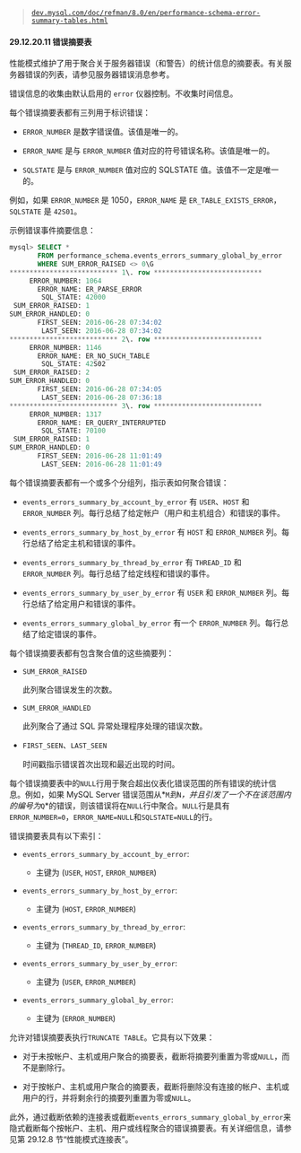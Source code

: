 > [`dev.mysql.com/doc/refman/8.0/en/performance-schema-error-summary-tables.html`](https://dev.mysql.com/doc/refman/8.0/en/performance-schema-error-summary-tables.html)

#### 29.12.20.11 错误摘要表

性能模式维护了用于聚合关于服务器错误（和警告）的统计信息的摘要表。有关服务器错误的列表，请参见服务器错误消息参考。

错误信息的收集由默认启用的 `error` 仪器控制。不收集时间信息。

每个错误摘要表都有三列用于标识错误：

+   `ERROR_NUMBER` 是数字错误值。该值是唯一的。

+   `ERROR_NAME` 是与 `ERROR_NUMBER` 值对应的符号错误名称。该值是唯一的。

+   `SQLSTATE` 是与 `ERROR_NUMBER` 值对应的 SQLSTATE 值。该值不一定是唯一的。

例如，如果 `ERROR_NUMBER` 是 1050，`ERROR_NAME` 是 `ER_TABLE_EXISTS_ERROR`，`SQLSTATE` 是 `42S01`。

示例错误事件摘要信息：

```sql
mysql> SELECT *
       FROM performance_schema.events_errors_summary_global_by_error
       WHERE SUM_ERROR_RAISED <> 0\G
*************************** 1\. row ***************************
     ERROR_NUMBER: 1064
       ERROR_NAME: ER_PARSE_ERROR
        SQL_STATE: 42000
 SUM_ERROR_RAISED: 1
SUM_ERROR_HANDLED: 0
       FIRST_SEEN: 2016-06-28 07:34:02
        LAST_SEEN: 2016-06-28 07:34:02
*************************** 2\. row ***************************
     ERROR_NUMBER: 1146
       ERROR_NAME: ER_NO_SUCH_TABLE
        SQL_STATE: 42S02
 SUM_ERROR_RAISED: 2
SUM_ERROR_HANDLED: 0
       FIRST_SEEN: 2016-06-28 07:34:05
        LAST_SEEN: 2016-06-28 07:36:18
*************************** 3\. row ***************************
     ERROR_NUMBER: 1317
       ERROR_NAME: ER_QUERY_INTERRUPTED
        SQL_STATE: 70100
 SUM_ERROR_RAISED: 1
SUM_ERROR_HANDLED: 0
       FIRST_SEEN: 2016-06-28 11:01:49
        LAST_SEEN: 2016-06-28 11:01:49
```

每个错误摘要表都有一个或多个分组列，指示表如何聚合错误：

+   `events_errors_summary_by_account_by_error` 有 `USER`、`HOST` 和 `ERROR_NUMBER` 列。每行总结了给定帐户（用户和主机组合）和错误的事件。

+   `events_errors_summary_by_host_by_error` 有 `HOST` 和 `ERROR_NUMBER` 列。每行总结了给定主机和错误的事件。

+   `events_errors_summary_by_thread_by_error` 有 `THREAD_ID` 和 `ERROR_NUMBER` 列。每行总结了给定线程和错误的事件。

+   `events_errors_summary_by_user_by_error` 有 `USER` 和 `ERROR_NUMBER` 列。每行总结了给定用户和错误的事件。

+   `events_errors_summary_global_by_error` 有一个 `ERROR_NUMBER` 列。每行总结了给定错误的事件。

每个错误摘要表都有包含聚合值的这些摘要列：

+   `SUM_ERROR_RAISED`

    此列聚合错误发生的次数。

+   `SUM_ERROR_HANDLED`

    此列聚合了通过 SQL 异常处理程序处理的错误次数。

+   `FIRST_SEEN`、`LAST_SEEN`

    时间戳指示错误首次出现和最近出现的时间。

每个错误摘要表中的`NULL`行用于聚合超出仪表化错误范围的所有错误的统计信息。例如，如果 MySQL Server 错误范围从*`M`*到*`N`*，并且引发了一个不在该范围内的编号为*`Q`*的错误，则该错误将在`NULL`行中聚合。`NULL`行是具有`ERROR_NUMBER=0`，`ERROR_NAME=NULL`和`SQLSTATE=NULL`的行。

错误摘要表具有以下索引：

+   `events_errors_summary_by_account_by_error`:

    +   主键为 (`USER`, `HOST`, `ERROR_NUMBER`)

+   `events_errors_summary_by_host_by_error`:

    +   主键为 (`HOST`, `ERROR_NUMBER`)

+   `events_errors_summary_by_thread_by_error`:

    +   主键为 (`THREAD_ID`, `ERROR_NUMBER`)

+   `events_errors_summary_by_user_by_error`:

    +   主键为 (`USER`, `ERROR_NUMBER`)

+   `events_errors_summary_global_by_error`:

    +   主键为 (`ERROR_NUMBER`)

允许对错误摘要表执行`TRUNCATE TABLE`。它具有以下效果：

+   对于未按帐户、主机或用户聚合的摘要表，截断将摘要列重置为零或`NULL`，而不是删除行。

+   对于按帐户、主机或用户聚合的摘要表，截断将删除没有连接的帐户、主机或用户的行，并将剩余行的摘要列重置为零或`NULL`。

此外，通过截断依赖的连接表或截断`events_errors_summary_global_by_error`来隐式截断每个按帐户、主机、用户或线程聚合的错误摘要表。有关详细信息，请参见第 29.12.8 节“性能模式连接表”。
